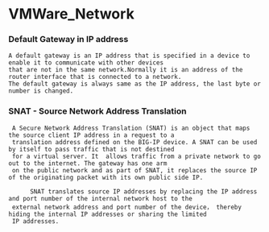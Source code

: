 # VMWare_Network


### Default Gateway in IP address

    A default gateway is an IP address that is specified in a device to enable it to communicate with other devices 
    that are not in the same network.Normally it is an address of the router interface that is connected to a network.
    The default gateway is always same as the IP address, the last byte or number is changed.

### SNAT - Source Network Address Translation

     A Secure Network Address Translation (SNAT) is an object that maps the source client IP address in a request to a 
     translation address defined on the BIG-IP device. A SNAT can be used by itself to pass traffic that is not destined 
     for a virtual server. It  allows traffic from a private network to go out to the internet. The gateway has one arm 
     on the public network and as part of SNAT, it replaces the source IP of the originating packet with its own public side IP.

          SNAT translates source IP addresses by replacing the IP address and port number of the internal network host to the
     external network address and port number of the device， thereby hiding the internal IP addresses or sharing the limited
     IP addresses.

